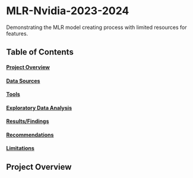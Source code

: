# MLR-Nvidia-2023-2024
Demonstrating the MLR model creating process with limited resources for features.
## Table of Contents
#### [Project Overview](#Project-Overview)
#### [Data Sources](#Data-sources)
#### [Tools](#Tools)
#### [Exploratory Data Analysis](#Exploratory-Data-Analysis)
#### [Results/Findings](#Results/Findings)
#### [Recommendations](#Recommendations)
#### [Limitations](#Limitations)

## Project Overview
